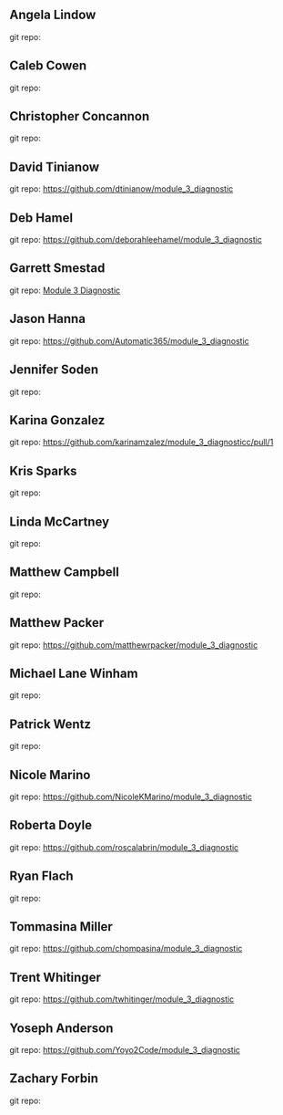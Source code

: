 ## Angela Lindow
git repo:

## Caleb Cowen
git repo:

## Christopher Concannon
git repo:

## David Tinianow
git repo: https://github.com/dtinianow/module_3_diagnostic

## Deb Hamel
git repo: https://github.com/deborahleehamel/module_3_diagnostic

## Garrett Smestad
git repo: [Module 3 Diagnostic](https://github.com/GSmes/module_3_diagnostic)

## Jason Hanna
git repo: https://github.com/Automatic365/module_3_diagnostic

## Jennifer Soden
git repo:

## Karina Gonzalez
git repo: https://github.com/karinamzalez/module_3_diagnosticc/pull/1

## Kris Sparks
git repo:

## Linda McCartney
git repo:

## Matthew Campbell
git repo:

## Matthew Packer
git repo: https://github.com/matthewrpacker/module_3_diagnostic

## Michael Lane Winham
git repo:

## Patrick Wentz
git repo:

## Nicole Marino
git repo: https://github.com/NicoleKMarino/module_3_diagnostic

## Roberta Doyle
git repo: https://github.com/roscalabrin/module_3_diagnostic

## Ryan Flach
git repo:

## Tommasina Miller
git repo: https://github.com/chompasina/module_3_diagnostic

## Trent Whitinger
git repo:  https://github.com/twhitinger/module_3_diagnostic

## Yoseph Anderson
git repo: https://github.com/Yoyo2Code/module_3_diagnostic

## Zachary Forbin
git repo:
